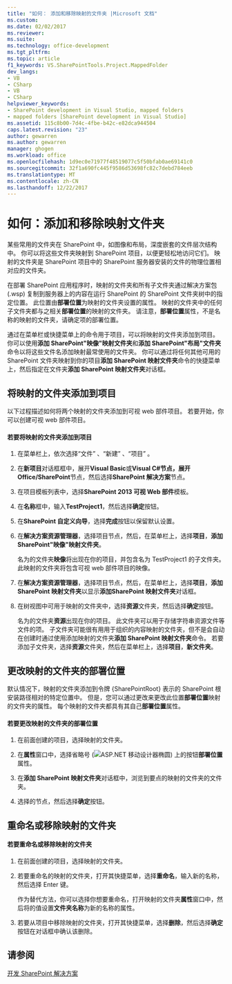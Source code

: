 ```yaml
---
title: "如何： 添加和移除映射的文件夹 |Microsoft 文档"
ms.custom: 
ms.date: 02/02/2017
ms.reviewer: 
ms.suite: 
ms.technology: office-development
ms.tgt_pltfrm: 
ms.topic: article
f1_keywords: VS.SharePointTools.Project.MappedFolder
dev_langs:
- VB
- CSharp
- VB
- CSharp
helpviewer_keywords:
- SharePoint development in Visual Studio, mapped folders
- mapped folders [SharePoint development in Visual Studio]
ms.assetid: 115c8b00-7d4c-4fbe-b42c-e82dca944504
caps.latest.revision: "23"
author: gewarren
ms.author: gewarren
manager: ghogen
ms.workload: office
ms.openlocfilehash: 1d9ec0e71977f48519077c5f50bfab0ae69141c0
ms.sourcegitcommit: 32f1a690fc445f9586d53698fc82c7debd784eeb
ms.translationtype: MT
ms.contentlocale: zh-CN
ms.lasthandoff: 12/22/2017
---
```

# <a name="how-to-add-and-remove-mapped-folders"></a>如何：添加和移除映射文件夹
  某些常用的文件夹在 SharePoint 中，如图像和布局，深度嵌套的文件层次结构中。 你可以将这些文件夹映射到 SharePoint 项目，以便更轻松地访问它们。 映射的文件夹是 SharePoint 项目中的 SharePoint 服务器安装的文件的物理位置相对应的文件夹。  
  
 在部署 SharePoint 应用程序时，映射的文件夹和所有子文件夹通过解决方案包 (.wsp) 复制到服务器上的内容在运行 SharePoint 的 SharePoint 文件夹树中的指定位置。 此位置由**部署位置**为映射的文件夹设置的属性。 映射的文件夹中的任何子文件夹都与之相关**部署位置**的映射的文件夹。 请注意，**部署位置**属性，不是名称的映射的文件夹，请确定项的部署位置。  
  
 通过在菜单栏或快捷菜单上的命令用于项目，可以将映射的文件夹添加到项目。 你可以使用**添加 SharePoint"映像"映射文件夹**和**添加 SharePoint"布局"文件夹**命令以将这些文件名添加映射最常使用的文件夹。 你可以通过将任何其他可用的 SharePoint 文件夹映射到你的项目**添加 SharePoint 映射文件夹**命令的快捷菜单上，然后指定在文件夹**添加 SharePoint 映射文件夹**对话框。  
  
## <a name="adding-mapped-folders-to-a-project"></a>将映射的文件夹添加到项目  
 以下过程描述如何将两个映射的文件夹添加到可视 web 部件项目。 若要开始，你可以创建可视 web 部件项目。  
  
#### <a name="to-add-mapped-folders-to-a-project"></a>若要将映射的文件夹添加到项目  
  
1.  在菜单栏上，依次选择“文件” 、“新建” 、“项目” 。  
  
2.  在**新项目**对话框框中，展开**Visual Basic**或**Visual C#**节点，展开**Office/SharePoint**节点，然后选择**SharePoint 解决方案**节点。  
  
3.  在项目模板列表中，选择**SharePoint 2013 可视 Web 部件**模板。  
  
4.  在**名称**框中，输入**TestProject1**，然后选择**确定**按钮。  
  
5.  在**SharePoint 自定义向导**，选择**完成**按钮以保留默认设置。  
  
6.  在**解决方案资源管理器**，选择项目节点，然后，在菜单栏上，选择**项目**，**添加 SharePoint"映像"映射文件夹**。  
  
     名为的文件夹**映像**将出现在你的项目，并包含名为 TestProject1 的子文件夹。 此映射的文件夹将包含可视 web 部件项目的映像。  
  
7.  在**解决方案资源管理器**，选择项目节点，然后，在菜单栏上，选择**项目**，**添加 SharePoint 映射文件夹**以显示**添加SharePoint 映射文件夹**对话框。  
  
8.  在树视图中可用于映射的文件夹中，选择**资源**文件夹，然后选择**确定**按钮。  
  
     名为的文件夹**资源**出现在你的项目。 此文件夹可以用于存储字符串资源文件等文件的项。 子文件夹可能很有用用于组织的内容映射的文件夹，但不是会自动在创建时通过使用添加映射的文件夹**添加 SharePoint 映射文件夹**命令。 若要添加子文件夹，选择**资源**文件夹，然后在菜单栏上，选择**项目**，**新文件夹**。  
  
## <a name="changing-the-deployment-location-of-a-mapped-folder"></a>更改映射的文件夹的部署位置  
 默认情况下，映射的文件夹添加到令牌 {SharePointRoot} 表示的 SharePoint 根安装路径相对的特定位置中。 但是，您可以通过更改来更改此位置**部署位置**映射的文件夹的属性。 每个映射的文件夹都具有其自己**部署位置**属性。  
  
#### <a name="to-change-the-deployment-location-of-a-mapped-folder"></a>若要更改映射的文件夹的部署位置  
  
1.  在前面创建的项目，选择映射的文件夹。  
  
2.  在**属性**窗口中，选择省略号 (![ASP.NET 移动设计器椭圆](../sharepoint/media/mwellipsis.gif "ASP.NET 移动设计器椭圆")) 上的按钮**部署位置**属性。  
  
3.  在**添加 SharePoint 映射文件夹**对话框中，浏览到要点的映射的文件夹的文件夹。  
  
4.  选择的节点，然后选择**确定**按钮。  
  
## <a name="renaming-or-removing-mapped-folders"></a>重命名或移除映射的文件夹  
  
#### <a name="to-rename-or-remove-a-mapped-folder"></a>若要重命名或移除映射的文件夹  
  
1.  在前面创建的项目，选择映射的文件夹。  
  
2.  若要重命名的映射的文件夹，打开其快捷菜单，选择**重命名**，输入新的名称，然后选择 Enter 键。  
  
     作为替代方法，你可以选择你想要重命名，打开映射的文件夹**属性**窗口中，然后将的值设置**文件夹名称**为新的名称的属性。  
  
3.  若要从项目中移除映射的文件夹，打开其快捷菜单，选择**删除**，然后选择**确定**按钮在对话框中确认该删除。  
  
## <a name="see-also"></a>请参阅  
 [开发 SharePoint 解决方案](../sharepoint/developing-sharepoint-solutions.md)  
  
  